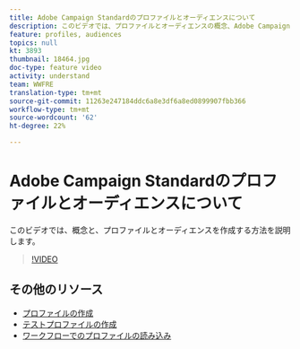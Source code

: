 ```yaml
---
title: Adobe Campaign Standardのプロファイルとオーディエンスについて
description: このビデオでは、プロファイルとオーディエンスの概念、Adobe Campaign Standardでのプロファイルとオーディエンスの作成方法を説明します。
feature: profiles, audiences
topics: null
kt: 3893
thumbnail: 18464.jpg
doc-type: feature video
activity: understand
team: WWFRE
translation-type: tm+mt
source-git-commit: 11263e247184ddc6a8e3df6a8ed0899907fbb366
workflow-type: tm+mt
source-wordcount: '62'
ht-degree: 22%

---
```



# Adobe Campaign Standardのプロファイルとオーディエンスについて

このビデオでは、概念と、プロファイルとオーディエンスを作成する方法を説明します。

>[!VIDEO](https://video.tv.adobe.com/v/18464?quality=12)

## その他のリソース

* [プロファイルの作成](/help/profiles-and-audiences/creating-a-profile.md)
* [テストプロファイルの作成](/help/profiles-and-audiences/test-profiles.md)
* [ワークフローでのプロファイルの読み込み](/help/managing-processes-and-data/importing-profiles.md)
